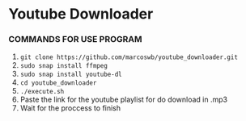 # Youtube Downloader

### COMMANDS FOR USE PROGRAM
1. `git clone https://github.com/marcoswb/youtube_downloader.git`
2. `sudo snap install ffmpeg`
3. `sudo snap install youtube-dl`
4. `cd youtube_downloader`
5. `./execute.sh`
6. Paste the link for the youtube playlist for do download in .mp3
7. Wait for the proccess to finish
